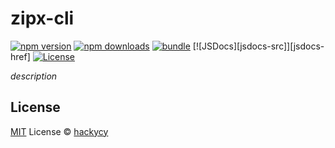 # zipx-cli

[![npm version][npm-version-src]][npm-version-href]
[![npm downloads][npm-downloads-src]][npm-downloads-href]
[![bundle][bundle-src]][bundle-href]
[![JSDocs][jsdocs-src]][jsdocs-href]
[![License][license-src]][license-href]

_description_

## License

[MIT](./LICENSE) License © [hackycy](https://github.com/hackycy)

<!-- Badges -->

[npm-version-src]: https://img.shields.io/npm/v/zipx-cli?style=flat&colorA=080f12&colorB=1fa669
[npm-version-href]: https://npmjs.com/package/zipx-cli
[npm-downloads-src]: https://img.shields.io/npm/dm/zipx-cli?style=flat&colorA=080f12&colorB=1fa669
[npm-downloads-href]: https://npmjs.com/package/zipx-cli
[bundle-src]: https://img.shields.io/bundlephobia/minzip/zipx-cli?style=flat&colorA=080f12&colorB=1fa669&label=minzip
[bundle-href]: https://bundlephobia.com/result?p=zipx-cli
[license-src]: https://img.shields.io/github/license/hackycy/zipx-cli.svg?style=flat&colorA=080f12&colorB=1fa669
[license-href]: https://github.com/hackycy/zipx-cli/blob/main/LICENSE
